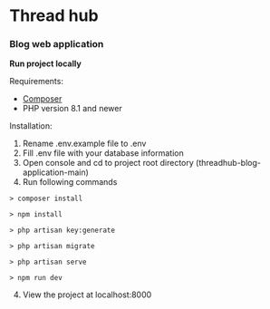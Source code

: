 # Thread hub
### Blog web application

**Run project locally**

Requirements:
- [Composer](https://getcomposer.org/download/)
- PHP version 8.1 and newer

Installation:
1. Rename .env.example file to .env
1. Fill .env file with your database information
2. Open console and cd to project root directory (threadhub-blog-application-main)
3. Run following commands
```
> composer install

> npm install

> php artisan key:generate

> php artisan migrate

> php artisan serve

> npm run dev
```
4. View the project at localhost:8000
